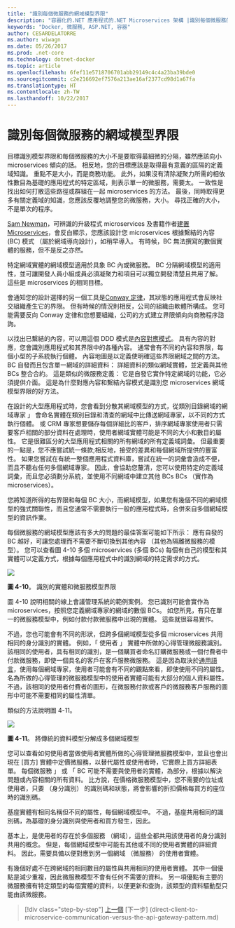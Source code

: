 ```yaml
---
title: "識別每個微服務的網域模型界限"
description: "容器化的.NET 應用程式的.NET Microservices 架構 |識別每個微服務的網域模型界限"
keywords: "Docker, 微服務, ASP.NET, 容器"
author: CESARDELATORRE
ms.author: wiwagn
ms.date: 05/26/2017
ms.prod: .net-core
ms.technology: dotnet-docker
ms.topic: article
ms.openlocfilehash: 6fef11e5718706701abb29149c4c4a23ba39bde0
ms.sourcegitcommit: c2e216692ef7576a213ae16af2377cd98d1a67fa
ms.translationtype: HT
ms.contentlocale: zh-TW
ms.lasthandoff: 10/22/2017
---
```

# <a name="identify-domain-model-boundaries-for-each-microservice"></a>識別每個微服務的網域模型界限

目標識別模型界限和每個微服務的大小不是要取得最細微的分隔，雖然應該向小 microservices 傾向的話。 相反地，您的目標應該是取得最有意義的區隔的定義域知識。 重點不是大小，而是商務功能。 此外，如果沒有清除凝聚力所需的相依性數目為基礎的應用程式的特定區域，則表示單一的微服務，需要太。 一致性是找出如何打散這些路徑或群組在一起 microservices 的方法。 最後，同時取得更多有關定義域的知識，您應該反覆地調整您的微服務，大小。 尋找正確的大小，不是單次的程序。

[Sam Newman](http://samnewman.io/)，可辨識的升級程式 microservices 及書籍作者[建置 Microservices](http://samnewman.io/books/building_microservices/)，會反白顯示，您應該設計您 microservices 根據繫結的內容 (BC) 模式 （屬於網域導向設計），如稍早導入。 有時候，BC 無法撰寫的數個實體的服務，但不是反之亦然。

特定網域實體的網域模型適用於具象 BC 內或微服務。 BC 分隔網域模型的適用性，並可讓開發人員小組成員必須凝聚力和項目可以獨立開發清楚且共用了解。 這些是 microservices 的相同目標。

會通知您的設計選擇的另一個工具是[Conway 定律](https://en.wikipedia.org/wiki/Conway%27s_law)，其狀態的應用程式會反映社交組織產生它的界限。 但有時候的情況則相反，公司的組織由軟體所構成。 您可能需要反向 Conway 定律和您想要組織，公司的方式建立界限傾向向商務程序諮詢。

以找出已繫結的內容，可以用這個 DDD 模式是[內容對應模式](https://www.infoq.com/articles/ddd-contextmapping)。 具有內容的對應，您會識別應用程式和其界限中的各種內容。 通常會有不同的內容和界限，每個小型的子系統執行個體。 內容地圖是以定義使明確這些界限網域之間的方法。 BC 自發而且包含單一網域的詳細資料： 詳細資料的類似網域實體，並定義與其他 BCs 整合合約。 這是類似的微服務定義： 它是自發它實作特定網域的功能，它必須提供介面。 這是為什麼對應內容和繫結內容模式是識別您 microservices 網域模型界限的好方法。

在設計的大型應用程式時，您會看到分散其網域模型的方式，從類別目錄網域的網域專家 」 會命名實體在類別目錄和清查的網域中比傳送網域專家，以不同的方式執行個體。 或 CRM 專家想要儲存每個詳細比的客戶，排序網域專家使用者只需要客戶相關的部分資料在處理時，使用者網域實體可能是不同的大小和數目的屬性。 它是很難區分的大型應用程式相關的所有網域的所有定義域詞彙。 但最重要的一點是，您不應嘗試統一條款;相反地，接受的差異和每個網域所提供的豐富性。 如果您嘗試在有統一整個應用程式資料庫，嘗試在統一的詞彙會造成不便，而且不聽右任何多個網域專家。 因此，會協助您釐清，您可以使用特定的定義域詞彙，而且您必須劃分系統，並使用不同網域中建立其他 BCs BCs （實作為 microservices）。

您將知道所得的右界限和每個 BC 大小，而網域模型，如果您有幾個不同的網域模型的強式關聯性，而且您通常不需要執行一般的應用程式時，合併來自多個網域模型的資訊作業。

每個微服務的網域模型應該有多大的問題的最佳答案可能如下所示： 應有自發的 BC 越好，可讓您處理而不需要不斷切換到其他內容 （其他為隔離微服務的模型）。 您可以查看圖 4-10 多個 microservices (多個 BCs) 每個有自己的模型和其實體可以定義方式，根據每個應用程式中的識別網域的特定需求的方式。

![](./media/image10.png)

**圖 4-10**。 識別的實體和微服務模型界限

圖 4-10 說明相關的線上會議管理系統的範例案例。 您已識別可能會實作為 microservices，按照您定義網域專家的網域的數個 BCs。 如您所見，有只在單一的微服務模型中，例如付款付款微服務中出現的實體。 這些就很容易實作。

不過，您也可能會有不同的形狀，但跨多個網域模型從多個 microservices 共用相同的身分識別的實體。 例如，「 使用者 」 實體中所做的心得管理微服務識別。 該相同的使用者，具有相同的識別，是一個購買者命名訂購微服務或一個付費者中付款微服務，即使一個具名的客戶在客戶服務微服務。 這是因為取決於[通用語言](https://martinfowler.com/bliki/UbiquitousLanguage.html)，使用每個網域專家，使用者可能會有不同的觀點來看，即使使用不同的屬性。 名為所做的心得管理的微服務模型中的使用者實體可能有大部分的個人資料屬性。 不過，該相同的使用者付費者的圖形，在微服務付款或客戶的微服務客戶服務的圖形中可能不需要相同的屬性清單。

類似的方法說明圖 4-11。

![](./media/image11.png)

**圖 4-11**。 將傳統的資料模型分解成多個網域模型

您可以查看如何使用者當做使用者實體所做的心得管理微服務模型中，並且也會出現在 [買方] 實體中定價微服務，以替代屬性或使用者時，它實際上買方詳細表單。 每個微服務 」 或 「 BC 可能不需要與使用者的實體，為部分，根據以解決問題或內容相關的所有資料。 比方說，在價格微服務模型中，您不需要的位址或使用者，只要 （身分識別） 的識別碼和狀態，將會影響的折扣價格每買方的座位時的識別碼。

基座實體有相同名稱但不同的屬性，每個網域模型中。 不過，基座共用相同的識別碼，為基礎的身分識別與使用者和買方發生，因此。

基本上，是使用者的存在於多個服務 （網域），這些全都共用該使用者的身分識別共用的概念。 但是，每個網域模型中可能有其他或不同的使用者實體的詳細資料。 因此，需要具備以便對應到另一個網域 （微服務） 的使用者實體。

有幾個好處不在跨網域的相同數目的屬性與共用相同的使用者實體。 其中一個優點是減少重複，因此微服務模型不會有任何不需要的資料。 另一項優點有主要的微服務擁有特定類型的每個實體的資料，以便更新和查詢，該類型的資料驅動型只能由該微服務。


>[!div class="step-by-step"]
[上一個](分散式的資料-management.md) [下一步] (direct-client-to-microservice-communication-versus-the-api-gateway-pattern.md)
